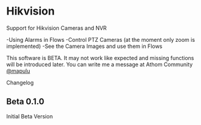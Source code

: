# Hikvision

Support for Hikvision Cameras and NVR

-Using Alarms in Flows
-Control PTZ Cameras (at the moment only zoom is implemented)
-See the Camera Images and use them in Flows

This software is BETA.
It may not work like expected and missing functions will be introduced later.
You can write me a message at Athom Community [@mapulu](https://community.athom.com/new-message?username=mapulu&title=Hikvision-App&body=) 

Changelog
## Beta 0.1.0
Initial Beta Version
